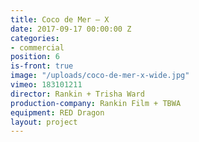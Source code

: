 ```yaml
---
title: Coco de Mer — X
date: 2017-09-17 00:00:00 Z
categories:
- commercial
position: 6
is-front: true
image: "/uploads/coco-de-mer-x-wide.jpg"
vimeo: 183101211
director: Rankin + Trisha Ward
production-company: Rankin Film + TBWA
equipment: RED Dragon
layout: project
---
```


